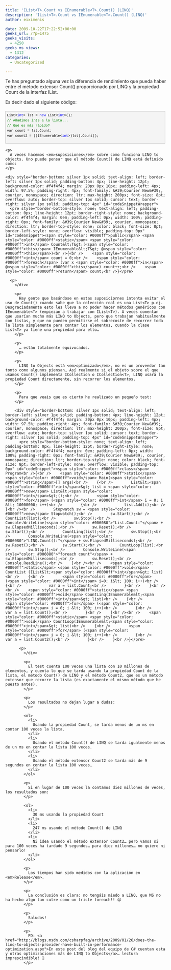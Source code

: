 ```yaml
---
title: 'IList<T>.Count vs IEnumerable<T>.Count() (LINQ)'
description: 'IList<T>.Count vs IEnumerable<T>.Count() (LINQ)'
author: eiximenis

date: 2009-10-22T17:22:52+00:00
geeks_url: /?p=1475
geeks_visits:
  - 4250
geeks_ms_views:
  - 1312
categories:
  - Uncategorized

---
```

Te has preguntado alguna vez la diferencia de rendimiento que pueda haber entre el método extensor Count() proporcionado por LINQ y la propiedad Count de la interfaz IList<T>.

Es decir dado el siguiente código:

<div style="border-bottom: silver 1px solid; text-align: left; border-left: silver 1px solid; padding-bottom: 4px; line-height: 12pt; background-color: #f4f4f4; margin: 20px 0px 10px; padding-left: 4px; width: 97.5%; padding-right: 4px; font-family: &#39;Courier New&#39;, courier, monospace; direction: ltr; max-height: 200px; font-size: 8pt; overflow: auto; border-top: silver 1px solid; cursor: text; border-right: silver 1px solid; padding-top: 4px" id="codeSnippetWrapper">
  <pre style="border-bottom-style: none; text-align: left; padding-bottom: 0px; line-height: 12pt; border-right-style: none; background-color: #f4f4f4; margin: 0em; padding-left: 0px; width: 100%; padding-right: 0px; font-family: &#39;Courier New&#39;, courier, monospace; direction: ltr; border-top-style: none; color: black; font-size: 8pt; border-left-style: none; overflow: visible; padding-top: 0px" id="codeSnippet">List&lt;<span style="color: #0000ff">int</span>&gt; lst = <span style="color: #0000ff">new</span> List&lt;<span style="color: #0000ff">int</span>&gt;();<br /><span style="color: #008000">// Añadimos ints a la lista...</span><br /><span style="color: #008000">// Qué es más rápido?</span><br />var count = lst.Count;<br />var count2 = ((IEnumerable&lt;<span style="color: #0000ff">int</span>&gt;)lst).Count();</pre>
  
  <p>
    </div> 
    
    <p>
      A veces hacemos <em>suposiciones</em> sobre como funciona LINQ to objects. Uno puede pensar que el método Count() de LINQ está definido como:
    </p>
    
    <div style="border-bottom: silver 1px solid; text-align: left; border-left: silver 1px solid; padding-bottom: 4px; line-height: 12pt; background-color: #f4f4f4; margin: 20px 0px 10px; padding-left: 4px; width: 97.5%; padding-right: 4px; font-family: &#39;Courier New&#39;, courier, monospace; direction: ltr; max-height: 200px; font-size: 8pt; overflow: auto; border-top: silver 1px solid; cursor: text; border-right: silver 1px solid; padding-top: 4px" id="codeSnippetWrapper">
      <pre style="border-bottom-style: none; text-align: left; padding-bottom: 0px; line-height: 12pt; border-right-style: none; background-color: #f4f4f4; margin: 0em; padding-left: 0px; width: 100%; padding-right: 0px; font-family: &#39;Courier New&#39;, courier, monospace; direction: ltr; border-top-style: none; color: black; font-size: 8pt; border-left-style: none; overflow: visible; padding-top: 0px" id="codeSnippet"><span style="color: #0000ff">public</span> <span style="color: #0000ff">static</span> <span style="color: #0000ff">int</span> Count&lt;T&gt;(<span style="color: #0000ff">this</span> IEnumerable&lt;T&gt; @<span style="color: #0000ff">this</span>)<br />{<br />    <span style="color: #0000ff">int</span> count = 0;<br />    <span style="color: #0000ff">foreach</span> (var x <span style="color: #0000ff">in</span> @<span style="color: #0000ff">this</span>) count++;<br />    <span style="color: #0000ff">return</span> count;<br />}</pre>
      
      <p>
        </div> 
        
        <p>
          Hay gente que basándose en estas suposiciornes intenta evitar el uso de Count() cuando sabe que la colección real es una List<T> p.ej. Desgraciadamente esto les lleva a no poder hacer métodos genéricos con IEnumerable<T> (empiezan a trabajar con IList<T>). A veces comentan que usarían mucho más LINQ to Objects, pero que trabajan habitualmente con listas, y que no pueden permitirse el sobrecoste de recorrer toda la lista simplemente para contar los elementos, cuando la clase List<T> ya tiene una propiedad para ello…
        </p>
        
        <p>
          … están totalmente equivocados.
        </p>
        
        <p>
          LINQ to Objects está <em>optimizado</em>, no es un proveedor tan tonto como algunos piensan… Así realmente si el objeto sobre el que usamos Count() implementa ICollection o ICollection<T>, LINQ usará la propiedad Count directamente, sin recorrer los elementos.
        </p>
        
        <p>
          Para que veais que es cierto he realizado un pequeño test:
        </p>
        
        <div style="border-bottom: silver 1px solid; text-align: left; border-left: silver 1px solid; padding-bottom: 4px; line-height: 12pt; background-color: #f4f4f4; margin: 20px 0px 10px; padding-left: 4px; width: 97.5%; padding-right: 4px; font-family: &#39;Courier New&#39;, courier, monospace; direction: ltr; max-height: 200px; font-size: 8pt; overflow: auto; border-top: silver 1px solid; cursor: text; border-right: silver 1px solid; padding-top: 4px" id="codeSnippetWrapper">
          <pre style="border-bottom-style: none; text-align: left; padding-bottom: 0px; line-height: 12pt; border-right-style: none; background-color: #f4f4f4; margin: 0em; padding-left: 0px; width: 100%; padding-right: 0px; font-family: &#39;Courier New&#39;, courier, monospace; direction: ltr; border-top-style: none; color: black; font-size: 8pt; border-left-style: none; overflow: visible; padding-top: 0px" id="codeSnippet"><span style="color: #0000ff">class</span> Program<br />{<br />    <span style="color: #0000ff">static</span> <span style="color: #0000ff">void</span> Main(<span style="color: #0000ff">string</span>[] args)<br />    {<br />        List&lt;<span style="color: #0000ff">int</span>&gt; list = <span style="color: #0000ff">new</span> List&lt;<span style="color: #0000ff">int</span>&gt;();<br />        <span style="color: #0000ff">for</span> (<span style="color: #0000ff">int</span> i = 0; i &lt; 10000000; i++)<br />        {<br />            list.Add(i);<br />        }<br /><br />        Stopwatch sw = <span style="color: #0000ff">new</span> Stopwatch();<br />        sw.Start();<br />        CountList(list);<br />        sw.Stop();<br />        Console.WriteLine(<span style="color: #006080">"List.Count:"</span> + sw.ElapsedMilliseconds);<br />        sw.Reset();<br />        sw.Start();<br />        CountLinq(list);<br />        sw.Stop();<br />        Console.WriteLine(<span style="color: #006080">"LINQ.Count():"</span> + sw.ElapsedMilliseconds);<br />        sw.Reset();<br />        sw.Start();<br />        CountLoop(list);<br />        sw.Stop();<br />        Console.WriteLine(<span style="color: #006080">"foreach count"</span> + sw.ElapsedMilliseconds);<br />        sw.Reset();<br />        Console.ReadLine();<br />    }<br /><br />    <span style="color: #0000ff">static</span> <span style="color: #0000ff">void</span> CountList (IList&lt;<span style="color: #0000ff">int</span>&gt; list)<br />    {<br />        <span style="color: #0000ff">for</span> (<span style="color: #0000ff">int</span> i=0; i&lt; 100; i++)<br />        {<br />            var a = list.Count;<br />        }<br />    }<br /><br />    <span style="color: #0000ff">static</span> <span style="color: #0000ff">void</span> CountLinq(IEnumerable&lt;<span style="color: #0000ff">int</span>&gt; list)<br />    {<br />        <span style="color: #0000ff">for</span> (<span style="color: #0000ff">int</span> i = 0; i &lt; 100; i++)<br />        {<br />            var a = list.Count();<br />        }<br />    }<br /><br />    <span style="color: #0000ff">static</span> <span style="color: #0000ff">void</span> CountLoop(IEnumerable&lt;<span style="color: #0000ff">int</span>&gt; list)<br />    {<br />        <span style="color: #0000ff">for</span> (<span style="color: #0000ff">int</span> i = 0; i &lt; 100; i++)<br />        {<br />            var a = list.Count2();<br />        }<br />    }<br />}</pre>
          
          <p>
            </div> 
            
            <p>
              El test cuenta 100 veces una lista con 10 millones de elementos, y cuenta lo que se tarda usando la propiedad Count de la lista, el método Count() de LINQ y el método Count2, que es un método extensor que recorre la lista (es exactamente el mismo método que he puesto antes).
            </p>
            
            <p>
              Los resultados no dejan lugar a dudas:
            </p>
            
            <ol>
              <li>
                Usando la propiedad Count, se tarda menos de un ms en contar 100 veces la lista.
              </li>
              <li>
                Usando el método Count() de LINQ se tarda igualmente menos de un ms en contar la lista 100 veces.
              </li>
              <li>
                Usando el método extensor Count2 se tarda más de 9 segundos en contar la lista 100 veces…
              </li>
            </ol>
            
            <p>
              Si en lugar de 100 veces la contamos diez millones de veces, los resultados son:
            </p>
            
            <ol>
              <li>
                30 ms usando la propiedad Count
              </li>
              <li>
                247 ms usando el método Count() de LINQ
              </li>
              <li>
                Ni idea usando el método extensor Count2… pero vamos si para 100 veces ha tardado 9 segundos… para diez millones… no quiero ni pensarlo!
              </li>
            </ol>
            
            <p>
              Los tiempos han sido medidos con la aplicación en <em>Release</em>.
            </p>
            
            <p>
              La conclusión es clara: no tengáis miedo a LINQ, que MS no ha hecho algo tan cutre como un triste foreach!! 😉
            </p>
            
            <p>
              Saludos!
            </p>
            
            <p>
              PD: <a href="http://blogs.msdn.com/csharpfaq/archive/2009/01/26/does-the-linq-to-objects-provider-have-built-in-performance-optimization.aspx">En este post del blog del equipo de C# cuentan esta y otras optimizaciones más de LINQ to Objects</a>… lectura imprescindible! 🙂
            </p>